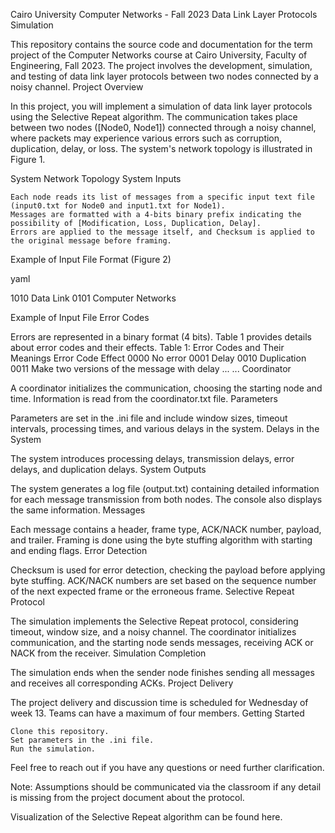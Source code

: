 Cairo University Computer Networks - Fall 2023
Data Link Layer Protocols Simulation

This repository contains the source code and documentation for the term project of the Computer Networks course at Cairo University, Faculty of Engineering, Fall 2023. The project involves the development, simulation, and testing of data link layer protocols between two nodes connected by a noisy channel.
Project Overview

In this project, you will implement a simulation of data link layer protocols using the Selective Repeat algorithm. The communication takes place between two nodes ([Node0, Node1]) connected through a noisy channel, where packets may experience various errors such as corruption, duplication, delay, or loss. The system's network topology is illustrated in Figure 1.

System Network Topology
System Inputs

    Each node reads its list of messages from a specific input text file (input0.txt for Node0 and input1.txt for Node1).
    Messages are formatted with a 4-bits binary prefix indicating the possibility of [Modification, Loss, Duplication, Delay].
    Errors are applied to the message itself, and Checksum is applied to the original message before framing.

Example of Input File Format (Figure 2)

yaml

1010 Data Link
0101 Computer Networks

Example of Input File
Error Codes

Errors are represented in a binary format (4 bits). Table 1 provides details about error codes and their effects.
Table 1: Error Codes and Their Meanings
Error Code	Effect
0000	No error
0001	Delay
0010	Duplication
0011	Make two versions of the message with delay
...	...
Coordinator

A coordinator initializes the communication, choosing the starting node and time. Information is read from the coordinator.txt file.
Parameters

Parameters are set in the .ini file and include window sizes, timeout intervals, processing times, and various delays in the system.
Delays in the System

The system introduces processing delays, transmission delays, error delays, and duplication delays.
System Outputs

The system generates a log file (output.txt) containing detailed information for each message transmission from both nodes. The console also displays the same information.
Messages

Each message contains a header, frame type, ACK/NACK number, payload, and trailer. Framing is done using the byte stuffing algorithm with starting and ending flags.
Error Detection

Checksum is used for error detection, checking the payload before applying byte stuffing. ACK/NACK numbers are set based on the sequence number of the next expected frame or the erroneous frame.
Selective Repeat Protocol

The simulation implements the Selective Repeat protocol, considering timeout, window size, and a noisy channel. The coordinator initializes communication, and the starting node sends messages, receiving ACK or NACK from the receiver.
Simulation Completion

The simulation ends when the sender node finishes sending all messages and receives all corresponding ACKs.
Project Delivery

The project delivery and discussion time is scheduled for Wednesday of week 13. Teams can have a maximum of four members.
Getting Started

    Clone this repository.
    Set parameters in the .ini file.
    Run the simulation.

Feel free to reach out if you have any questions or need further clarification.

Note: Assumptions should be communicated via the classroom if any detail is missing from the project document about the protocol.

Visualization of the Selective Repeat algorithm can be found here.
